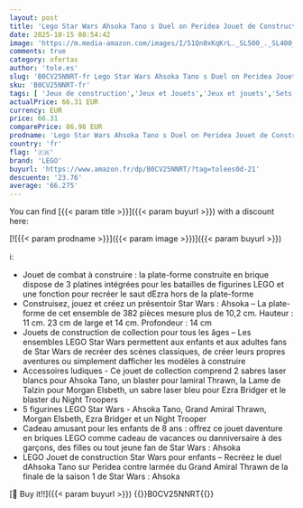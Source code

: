 ```yaml
---
layout: post
title: 'Lego Star Wars Ahsoka Tano s Duel on Peridea Jouet de Construction pour Enfants  Jouet de Collection avec 5 Figurines Star Wars y Compris Le Grand Amiral Thrawn et Ahsoka  Cadeau Amusant pour garçons'
date: 2025-10-15 08:54:42
image: 'https://m.media-amazon.com/images/I/51Qn0xKqKrL._SL500_._SL400_.jpg'
comments: true
category: ofertas
author: 'tole.es'
slug: 'B0CV25NNRT-fr Lego Star Wars Ahsoka Tano s Duel on Peridea Jouet de...'
sku: 'B0CV25NNRT-fr'
tags: [ 'Jeux de construction','Jeux et Jouets','Jeux et jouets','Sets de jeux de construction','lego','🇫🇷', ]
actualPrice: 66.31 EUR
currency: EUR
price: 66.31
comparePrice: 86.98 EUR
prodname: 'Lego Star Wars Ahsoka Tano s Duel on Peridea Jouet de Construction pour Enfants  Jouet de Collection avec 5 Figurines Star Wars y Compris Le Grand Amiral Thrawn et Ahsoka  Cadeau Amusant pour garçons'
country: 'fr'
flag: '🇫🇷'
brand: 'LEGO'
buyurl: 'https://www.amazon.fr/dp/B0CV25NNRT/?tag=tolees0d-21'
descuento: '23.76'
average: '66.275'
---
```


You can find [{{< param title >}}]({{< param buyurl >}}) with a discount here:

[![{{< param prodname >}}]({{< param image >}})]({{< param buyurl >}})

ℹ️:

- Jouet de combat à construire : la plate-forme construite en brique dispose de 3 platines intégrées pour les batailles de figurines LEGO et une fonction pour recréer le saut dEzra hors de la plate-forme
- Construisez, jouez et créez un présentoir Star Wars : Ahsoka – La plate-forme de cet ensemble de 382 pièces mesure plus de 10,2 cm. Hauteur : 11 cm. 23 cm de large et 14 cm. Profondeur : 14 cm
- Jouets de construction de collection pour tous les âges – Les ensembles LEGO Star Wars permettent aux enfants et aux adultes fans de Star Wars de recréer des scènes classiques, de créer leurs propres aventures ou simplement dafficher les modèles à construire
- Accessoires ludiques - Ce jouet de collection comprend 2 sabres laser blancs pour Ahsoka Tano, un blaster pour lamiral Thrawn, la Lame de Talzin pour Morgan Elsbeth, un sabre laser bleu pour Ezra Bridger et le blaster du Night Troopers
- 5 figurines LEGO Star Wars - Ahsoka Tano, Grand Amiral Thrawn, Morgan Elsbeth, Ezra Bridger et un Night Trooper
- Cadeau amusant pour les enfants de 8 ans : offrez ce jouet daventure en briques LEGO comme cadeau de vacances ou danniversaire à des garçons, des filles ou tout jeune fan de Star Wars : Ahsoka
- LEGO Jouet de construction Star Wars pour enfants – Recréez le duel dAhsoka Tano sur Peridea contre larmée du Grand Amiral Thrawn de la finale de la saison 1 de Star Wars : Ahsoka

[🛒 Buy it!!]({{< param buyurl >}})
{{<world>}}B0CV25NNRT{{</world>}}
